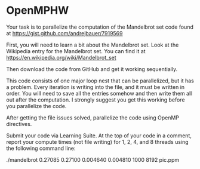 # OpenMPHW
Your task is to parallelize the computation of the Mandelbrot set code found at https://gist.github.com/andrejbauer/7919569

First, you will need to learn a bit about the Mandelbrot set. Look at the Wikipedia entry for the Mandelbrot set. You can find it at https://en.wikipedia.org/wiki/Mandelbrot_set

Then download the code from GitHub and get it working sequentially.

This code consists of one major loop nest that can be parallelized, but it has a problem. Every iteration is writing into the file, and it must be written in order. You will need to save all the entries somehow and then write them all out after the computation. I strongly suggest you get this working before you parallelize the code.

After getting the file issues solved, parallelize the code using OpenMP directives. 

Submit your code via Learning Suite. At the top of your code in a comment, report your compute times (not file writing) for 1, 2, 4, and 8 threads using the following command line:

./mandelbrot 0.27085 0.27100 0.004640 0.004810 1000 8192 pic.ppm
